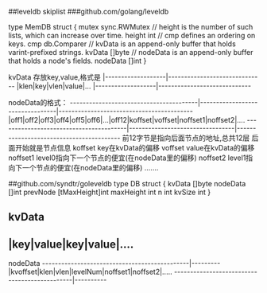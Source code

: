 
##leveldb skiplist
###github.com/golang/leveldb

type MemDB struct {
   mutex sync.RWMutex
   // height is the number of such lists, which can increase over time.
   height int 
   // cmp defines an ordering on keys.
   cmp db.Comparer
   // kvData is an append-only buffer that holds varint-prefixed strings.
   kvData []byte
   // nodeData is an append-only buffer that holds a node's fields.
   nodeData []int
}

kvData 存放key,value,格式是 
         |-------------------|------------------------------
         |klen|key|vlen|value|...
         |-------------------|-----------------------------


nodeData的格式：
----------------------------------------|---------------------------------|------------------------------------------
|off1|off2|off3|off4|off5|off6|...|off12|koffset|voffset|noffset1|noffset2|....
----------------------------------------|---------------------------------|-----------------------------------------
前12字节是指向后面节点的地址,总共12层
后面开始就是节点信息
   koffset  key在kvData的偏移
   voffset  value在kvData的偏移
   noffset1 level0指向下一个节点的便宜(在nodeData里的偏移) 
   noffset2 level1指向下一个节点的便宜(在nodeData里的偏移) 
   .......


##github.com/syndtr/goleveldb
 type DB struct {
    kvData []byte
    nodeData  []int
    prevNode  [tMaxHeight]int
    maxHeight int
    n         int
    kvSize    int
}

kvData
------------------------
|key|value|key|value|....
------------------------

nodeData
----------------------------------------------|---------
|kvoffset|klen|vlen|levelNum|noffset1|noffset2|.....
----------------------------------------------|----------
